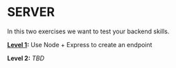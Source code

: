 # SERVER

In this two exercises we want to test your backend skills.

**[Level 1](https://github.com/worona/selection-test-01/tree/master/server/level%201):** Use Node + Express to create an endpoint

**Level 2:** *TBD*

